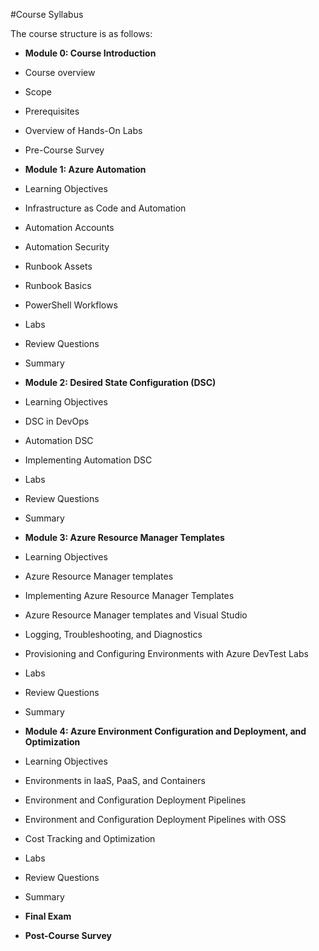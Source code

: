 #Course Syllabus

The course structure is as follows:

- **Module 0: Course Introduction**
 - Course overview
 - Scope 
 - Prerequisites 
 - Overview of Hands-On Labs
 - Pre-Course Survey
 	

- **Module 1: Azure Automation**
 - Learning Objectives
 - Infrastructure as Code and Automation
 - Automation Accounts
 - Automation Security
 - Runbook Assets
 - Runbook Basics
 - PowerShell Workflows
 - Labs
 - Review Questions
 - Summary
 

- **Module 2: Desired State Configuration (DSC)**

 - Learning Objectives
 - DSC in DevOps
 - Automation DSC
 - Implementing Automation DSC
 - Labs
 - Review Questions
 - Summary


- **Module 3: Azure Resource Manager Templates**


 - Learning Objectives
 - Azure Resource Manager templates
 - Implementing Azure Resource Manager Templates
 - Azure Resource Manager templates and Visual Studio
 - Logging, Troubleshooting, and Diagnostics
 - Provisioning and Configuring  Environments with Azure DevTest Labs
 - Labs
 - Review Questions
 - Summary


- **Module 4: Azure Environment Configuration and Deployment, and Optimization**

 - Learning Objectives
 - Environments in IaaS, PaaS, and Containers
 - Environment and Configuration Deployment Pipelines
 - Environment and Configuration Deployment Pipelines with OSS
 - Cost Tracking and Optimization
 - Labs
 - Review Questions
 - Summary


- **Final Exam**

- **Post-Course Survey**


